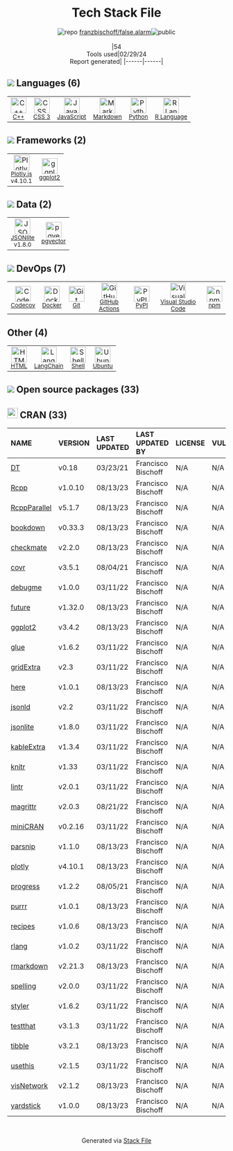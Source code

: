 <!--
&lt;--- Readme.md Snippet without images Start ---&gt;
## Tech Stack
franzbischoff/false.alarm is built on the following main stack:

- [C++](http://www.cplusplus.com/) – Languages
- [JavaScript](https://developer.mozilla.org/en-US/docs/Web/JavaScript) – Languages
- [Markdown](http://daringfireball.net/projects/markdown/) – Languages
- [Python](https://www.python.org) – Languages
- [R Language](http://www.r-project.org/) – Languages
- [Plotly.js](https://plot.ly/javascript) – Charting Libraries
- [ggplot2](https://ggplot2.tidyverse.org/) – Charting Libraries
- [JSONlite](https://github.com/nodesocket/jsonlite) – Databases
- [pgvector](https://github.com/pgvector/pgvector/) – Database Tools
- [Codecov](https://codecov.io/) – Code Coverage
- [Docker](https://www.docker.com/) – Virtual Machine Platforms & Containers
- [GitHub Actions](https://github.com/features/actions) – Continuous Integration
- [Visual Studio Code](https://code.visualstudio.com/) – Text Editor
- [LangChain](https://github.com/hwchase17/langchain) – Large Language Model Tools
- [Shell](https://en.wikipedia.org/wiki/Shell_script) – Shells
- [Ubuntu](http://www.ubuntu.com/) – Operating Systems

Full tech stack [here](/techstack.md)

&lt;--- Readme.md Snippet without images End ---&gt;

&lt;--- Readme.md Snippet with images Start ---&gt;
## Tech Stack
franzbischoff/false.alarm is built on the following main stack:

- <img width='25' height='25' src='https://img.stackshare.io/service/1049/cplusplus.png' alt='C++'/> [C++](http://www.cplusplus.com/) – Languages
- <img width='25' height='25' src='https://img.stackshare.io/service/1209/javascript.jpeg' alt='JavaScript'/> [JavaScript](https://developer.mozilla.org/en-US/docs/Web/JavaScript) – Languages
- <img width='25' height='25' src='https://img.stackshare.io/service/1147/markdown.png' alt='Markdown'/> [Markdown](http://daringfireball.net/projects/markdown/) – Languages
- <img width='25' height='25' src='https://img.stackshare.io/service/993/pUBY5pVj.png' alt='Python'/> [Python](https://www.python.org) – Languages
- <img width='25' height='25' src='https://img.stackshare.io/service/1213/r-logo.png' alt='R Language'/> [R Language](http://www.r-project.org/) – Languages
- <img width='25' height='25' src='https://img.stackshare.io/service/2385/default_86d9af5b442d21446483d9bae3af24a4cee7d792.png' alt='Plotly.js'/> [Plotly.js](https://plot.ly/javascript) – Charting Libraries
- <img width='25' height='25' src='https://img.stackshare.io/service/6560/New_Project__90_.png' alt='ggplot2'/> [ggplot2](https://ggplot2.tidyverse.org/) – Charting Libraries
- <img width='25' height='25' src='https://img.stackshare.io/no-img-open-source.png' alt='JSONlite'/> [JSONlite](https://github.com/nodesocket/jsonlite) – Databases
- <img width='25' height='25' src='https://img.stackshare.io/service/109221/default_b888cdf5617d936aa6aacf130911906955508639.png' alt='pgvector'/> [pgvector](https://github.com/pgvector/pgvector/) – Database Tools
- <img width='25' height='25' src='https://img.stackshare.io/service/2673/Codecov_Mark_Circle_Pink.png' alt='Codecov'/> [Codecov](https://codecov.io/) – Code Coverage
- <img width='25' height='25' src='https://img.stackshare.io/service/586/n4u37v9t_400x400.png' alt='Docker'/> [Docker](https://www.docker.com/) – Virtual Machine Platforms & Containers
- <img width='25' height='25' src='https://img.stackshare.io/service/11563/actions.png' alt='GitHub Actions'/> [GitHub Actions](https://github.com/features/actions) – Continuous Integration
- <img width='25' height='25' src='https://img.stackshare.io/service/4202/Visual_Studio_Code_logo.png' alt='Visual Studio Code'/> [Visual Studio Code](https://code.visualstudio.com/) – Text Editor
- <img width='25' height='25' src='https://img.stackshare.io/service/48790/default_5b6c6b73f1ff3775c85d2a1ba954cb87e30cbf13.jpg' alt='LangChain'/> [LangChain](https://github.com/hwchase17/langchain) – Large Language Model Tools
- <img width='25' height='25' src='https://img.stackshare.io/service/4631/default_c2062d40130562bdc836c13dbca02d318205a962.png' alt='Shell'/> [Shell](https://en.wikipedia.org/wiki/Shell_script) – Shells
- <img width='25' height='25' src='https://img.stackshare.io/service/3511/cof_orange_hex.jpg' alt='Ubuntu'/> [Ubuntu](http://www.ubuntu.com/) – Operating Systems

Full tech stack [here](/techstack.md)

&lt;--- Readme.md Snippet with images End ---&gt;
-->
<div align="center">

# Tech Stack File
![](https://img.stackshare.io/repo.svg "repo") [franzbischoff/false.alarm](https://github.com/franzbischoff/false.alarm)![](https://img.stackshare.io/public_badge.svg "public")
<br/><br/>
|54<br/>Tools used|02/29/24 <br/>Report generated|
|------|------|
</div>

## <img src='https://img.stackshare.io/languages.svg'/> Languages (6)
<table><tr>
  <td align='center'>
  <img width='36' height='36' src='https://img.stackshare.io/service/1049/cplusplus.png' alt='C++'>
  <br>
  <sub><a href="http://www.cplusplus.com/">C++</a></sub>
  <br>
  <sub></sub>
</td>

<td align='center'>
  <img width='36' height='36' src='https://img.stackshare.io/service/6727/css.png' alt='CSS 3'>
  <br>
  <sub><a href="https://developer.mozilla.org/en-US/docs/Web/CSS/CSS3">CSS 3</a></sub>
  <br>
  <sub></sub>
</td>

<td align='center'>
  <img width='36' height='36' src='https://img.stackshare.io/service/1209/javascript.jpeg' alt='JavaScript'>
  <br>
  <sub><a href="https://developer.mozilla.org/en-US/docs/Web/JavaScript">JavaScript</a></sub>
  <br>
  <sub></sub>
</td>

<td align='center'>
  <img width='36' height='36' src='https://img.stackshare.io/service/1147/markdown.png' alt='Markdown'>
  <br>
  <sub><a href="http://daringfireball.net/projects/markdown/">Markdown</a></sub>
  <br>
  <sub></sub>
</td>

<td align='center'>
  <img width='36' height='36' src='https://img.stackshare.io/service/993/pUBY5pVj.png' alt='Python'>
  <br>
  <sub><a href="https://www.python.org">Python</a></sub>
  <br>
  <sub></sub>
</td>

<td align='center'>
  <img width='36' height='36' src='https://img.stackshare.io/service/1213/r-logo.png' alt='R Language'>
  <br>
  <sub><a href="http://www.r-project.org/">R Language</a></sub>
  <br>
  <sub></sub>
</td>

</tr>
</table>

## <img src='https://img.stackshare.io/frameworks.svg'/> Frameworks (2)
<table><tr>
  <td align='center'>
  <img width='36' height='36' src='https://img.stackshare.io/service/2385/default_86d9af5b442d21446483d9bae3af24a4cee7d792.png' alt='Plotly.js'>
  <br>
  <sub><a href="https://plot.ly/javascript">Plotly.js</a></sub>
  <br>
  <sub>v4.10.1</sub>
</td>

<td align='center'>
  <img width='36' height='36' src='https://img.stackshare.io/service/6560/New_Project__90_.png' alt='ggplot2'>
  <br>
  <sub><a href="https://ggplot2.tidyverse.org/">ggplot2</a></sub>
  <br>
  <sub></sub>
</td>

</tr>
</table>

## <img src='https://img.stackshare.io/databases.svg'/> Data (2)
<table><tr>
  <td align='center'>
  <img width='36' height='36' src='https://img.stackshare.io/no-img-open-source.png' alt='JSONlite'>
  <br>
  <sub><a href="https://github.com/nodesocket/jsonlite">JSONlite</a></sub>
  <br>
  <sub>v1.8.0</sub>
</td>

<td align='center'>
  <img width='36' height='36' src='https://img.stackshare.io/service/109221/default_b888cdf5617d936aa6aacf130911906955508639.png' alt='pgvector'>
  <br>
  <sub><a href="https://github.com/pgvector/pgvector/">pgvector</a></sub>
  <br>
  <sub></sub>
</td>

</tr>
</table>

## <img src='https://img.stackshare.io/devops.svg'/> DevOps (7)
<table><tr>
  <td align='center'>
  <img width='36' height='36' src='https://img.stackshare.io/service/2673/Codecov_Mark_Circle_Pink.png' alt='Codecov'>
  <br>
  <sub><a href="https://codecov.io/">Codecov</a></sub>
  <br>
  <sub></sub>
</td>

<td align='center'>
  <img width='36' height='36' src='https://img.stackshare.io/service/586/n4u37v9t_400x400.png' alt='Docker'>
  <br>
  <sub><a href="https://www.docker.com/">Docker</a></sub>
  <br>
  <sub></sub>
</td>

<td align='center'>
  <img width='36' height='36' src='https://img.stackshare.io/service/1046/git.png' alt='Git'>
  <br>
  <sub><a href="http://git-scm.com/">Git</a></sub>
  <br>
  <sub></sub>
</td>

<td align='center'>
  <img width='36' height='36' src='https://img.stackshare.io/service/11563/actions.png' alt='GitHub Actions'>
  <br>
  <sub><a href="https://github.com/features/actions">GitHub Actions</a></sub>
  <br>
  <sub></sub>
</td>

<td align='center'>
  <img width='36' height='36' src='https://img.stackshare.io/service/12572/-RIWgodF_400x400.jpg' alt='PyPI'>
  <br>
  <sub><a href="https://pypi.org/">PyPI</a></sub>
  <br>
  <sub></sub>
</td>

<td align='center'>
  <img width='36' height='36' src='https://img.stackshare.io/service/4202/Visual_Studio_Code_logo.png' alt='Visual Studio Code'>
  <br>
  <sub><a href="https://code.visualstudio.com/">Visual Studio Code</a></sub>
  <br>
  <sub></sub>
</td>

<td align='center'>
  <img width='36' height='36' src='https://img.stackshare.io/service/1120/lejvzrnlpb308aftn31u.png' alt='npm'>
  <br>
  <sub><a href="https://www.npmjs.com/">npm</a></sub>
  <br>
  <sub></sub>
</td>

</tr>
</table>

## Other (4)
<table><tr>
  <td align='center'>
  <img width='36' height='36' src='https://img.stackshare.io/service/2270/no-img-open-source.png' alt='HTML'>
  <br>
  <sub><a href="http://">HTML</a></sub>
  <br>
  <sub></sub>
</td>

<td align='center'>
  <img width='36' height='36' src='https://img.stackshare.io/service/48790/default_5b6c6b73f1ff3775c85d2a1ba954cb87e30cbf13.jpg' alt='LangChain'>
  <br>
  <sub><a href="https://github.com/hwchase17/langchain">LangChain</a></sub>
  <br>
  <sub></sub>
</td>

<td align='center'>
  <img width='36' height='36' src='https://img.stackshare.io/service/4631/default_c2062d40130562bdc836c13dbca02d318205a962.png' alt='Shell'>
  <br>
  <sub><a href="https://en.wikipedia.org/wiki/Shell_script">Shell</a></sub>
  <br>
  <sub></sub>
</td>

<td align='center'>
  <img width='36' height='36' src='https://img.stackshare.io/service/3511/cof_orange_hex.jpg' alt='Ubuntu'>
  <br>
  <sub><a href="http://www.ubuntu.com/">Ubuntu</a></sub>
  <br>
  <sub></sub>
</td>

</tr>
</table>


## <img src='https://img.stackshare.io/group.svg' /> Open source packages (33)</h2>

## <img width='24' height='24' src='https://img.stackshare.io/package_manager/105004/default_a16028785587c9c482ce21483b5e660123a3d270.png'/> CRAN (33)

|NAME|VERSION|LAST UPDATED|LAST UPDATED BY|LICENSE|VULNERABILITIES|
|:------|:------|:------|:------|:------|:------|
|[DT](https://cran.r-project.org/DT)|v0.18|03/23/21|Francisco Bischoff |N/A|N/A|
|[Rcpp](https://cran.r-project.org/Rcpp)|v1.0.10|08/13/23|Francisco Bischoff |N/A|N/A|
|[RcppParallel](https://cran.r-project.org/RcppParallel)|v5.1.7|08/13/23|Francisco Bischoff |N/A|N/A|
|[bookdown](https://cran.r-project.org/bookdown)|v0.33.3|08/13/23|Francisco Bischoff |N/A|N/A|
|[checkmate](https://cran.r-project.org/checkmate)|v2.2.0|08/13/23|Francisco Bischoff |N/A|N/A|
|[covr](https://cran.r-project.org/covr)|v3.5.1|08/04/21|Francisco Bischoff |N/A|N/A|
|[debugme](https://cran.r-project.org/debugme)|v1.0.0|03/11/22|Francisco Bischoff |N/A|N/A|
|[future](https://cran.r-project.org/future)|v1.32.0|08/13/23|Francisco Bischoff |N/A|N/A|
|[ggplot2](https://cran.r-project.org/ggplot2)|v3.4.2|08/13/23|Francisco Bischoff |N/A|N/A|
|[glue](https://cran.r-project.org/glue)|v1.6.2|03/11/22|Francisco Bischoff |N/A|N/A|
|[gridExtra](https://cran.r-project.org/gridExtra)|v2.3|03/11/22|Francisco Bischoff |N/A|N/A|
|[here](https://cran.r-project.org/here)|v1.0.1|08/13/23|Francisco Bischoff |N/A|N/A|
|[jsonld](https://cran.r-project.org/jsonld)|v2.2|03/11/22|Francisco Bischoff |N/A|N/A|
|[jsonlite](https://cran.r-project.org/jsonlite)|v1.8.0|03/11/22|Francisco Bischoff |N/A|N/A|
|[kableExtra](https://cran.r-project.org/kableExtra)|v1.3.4|03/11/22|Francisco Bischoff |N/A|N/A|
|[knitr](https://cran.r-project.org/knitr)|v1.33|03/11/22|Francisco Bischoff |N/A|N/A|
|[lintr](https://cran.r-project.org/lintr)|v2.0.1|03/11/22|Francisco Bischoff |N/A|N/A|
|[magrittr](https://cran.r-project.org/magrittr)|v2.0.3|08/21/22|Francisco Bischoff |N/A|N/A|
|[miniCRAN](https://cran.r-project.org/miniCRAN)|v0.2.16|03/11/22|Francisco Bischoff |N/A|N/A|
|[parsnip](https://cran.r-project.org/parsnip)|v1.1.0|08/13/23|Francisco Bischoff |N/A|N/A|
|[plotly](https://cran.r-project.org/plotly)|v4.10.1|08/13/23|Francisco Bischoff |N/A|N/A|
|[progress](https://cran.r-project.org/progress)|v1.2.2|08/05/21|Francisco Bischoff |N/A|N/A|
|[purrr](https://cran.r-project.org/purrr)|v1.0.1|08/13/23|Francisco Bischoff |N/A|N/A|
|[recipes](https://cran.r-project.org/recipes)|v1.0.6|08/13/23|Francisco Bischoff |N/A|N/A|
|[rlang](https://cran.r-project.org/rlang)|v1.0.2|03/11/22|Francisco Bischoff |N/A|N/A|
|[rmarkdown](https://cran.r-project.org/rmarkdown)|v2.21.3|08/13/23|Francisco Bischoff |N/A|N/A|
|[spelling](https://cran.r-project.org/spelling)|v2.0.0|03/11/22|Francisco Bischoff |N/A|N/A|
|[styler](https://cran.r-project.org/styler)|v1.6.2|03/11/22|Francisco Bischoff |N/A|N/A|
|[testthat](https://cran.r-project.org/testthat)|v3.1.3|03/11/22|Francisco Bischoff |N/A|N/A|
|[tibble](https://cran.r-project.org/tibble)|v3.2.1|08/13/23|Francisco Bischoff |N/A|N/A|
|[usethis](https://cran.r-project.org/usethis)|v2.1.5|03/11/22|Francisco Bischoff |N/A|N/A|
|[visNetwork](https://cran.r-project.org/visNetwork)|v2.1.2|08/13/23|Francisco Bischoff |N/A|N/A|
|[yardstick](https://cran.r-project.org/yardstick)|v1.0.0|08/13/23|Francisco Bischoff |N/A|N/A|

<br/>
<div align='center'>

Generated via [Stack File](https://github.com/marketplace/stack-file)
